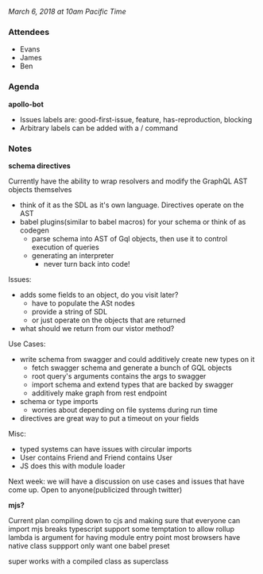 _March 6, 2018 at 10am Pacific Time_

### Attendees

- Evans
- James
- Ben

### Agenda

**apollo-bot**

- Issues labels are: good-first-issue, feature, has-reproduction, blocking
- Arbitrary labels can be added with a / command

### Notes

**schema directives**

Currently have the ability to wrap resolvers and modify the GraphQL AST objects themselves

- think of it as the SDL as it's own language. Directives operate on the AST
- babel plugins(similar to babel macros) for your schema or think of as codegen
  - parse schema into AST of Gql objects, then use it to control execution of queries
  - generating an interpreter
    - never turn back into code!

Issues:

- adds some fields to an object, do you visit later?
  - have to populate the ASt nodes
  - provide a string of SDL
  - or just operate on the objects that are returned
- what should we return from our vistor method?

Use Cases:

- write schema from swagger and could additively create new types on it
  - fetch swagger schema and generate a bunch of GQL objects
  - root query's arguments contains the args to swagger
  - import schema and extend types that are backed by swagger
  - additively make graph from rest endpoint
- schema or type imports
  - worries about depending on file systems during run time
- directives are great way to put a timeout on your fields

Misc:

- typed systems can have issues with circular imports
- User contains Friend and Friend contains User
- JS does this with module loader

Next week: we will have a discussion on use cases and issues that have come up. Open to anyone(publicized through twitter)

**mjs?**

Current plan compiling down to cjs and making sure that everyone can import
mjs breaks typescript support
some temptation to allow rollup
lambda is argument for having module entry point
most browsers have native class suppport
only want one babel preset

super works with a compiled class as superclass
